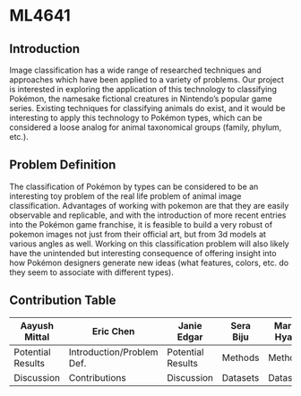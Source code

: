 # ML4641

## Introduction
Image classification has a wide range of researched techniques and approaches which have been applied to a variety of problems. Our project is interested in exploring the application of this technology to classifying Pokémon, the namesake fictional creatures in Nintendo’s popular game series. Existing techniques for classifying animals do exist, and it would be interesting to apply this technology to Pokémon types, which can be considered a loose analog for animal taxonomical groups (family, phylum, etc.).

## Problem Definition
The classification of Pokémon by types can be considered to be an interesting toy problem of the real life problem of animal image classification. Advantages of working with pokemon are that they are easily observable and replicable, and with the introduction of more recent entries into the Pokémon game franchise, it is feasible to build a very robust of pokemon images not just from their official art, but from 3d models at various angles as well. Working on this classification problem will also likely have the unintended but interesting consequence of offering insight into how Pokémon designers generate new ideas (what features, colors, etc. do they seem to associate with different types).

## Contribution Table

| Aayush Mittal   | Eric Chen        | Janie Edgar      | Sera Biju        | Marin Hyatt      |
| ----------------|------------------| -----------------|------------------| -----------------|
|Potential Results| Introduction/Problem Def.| Potential Results| Methods          | Methods          |
| Discussion      | Contributions    | Discussion       | Datasets         | Datasets         |